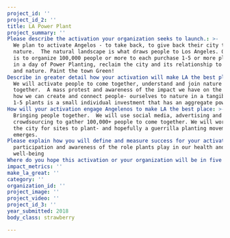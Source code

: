 ```yaml
---
project_id: ''
project_id_2: ''
title: LA Power Plant
project_summary: ''
Please describe the activation your organization seeks to launch.: >-
  We plan to activate Angelos - to take back, to give back their city to
  nature.  The natural landscape is what draws people to Los Angeles. Our idea
  is to organize 100,000 people or more to each purchase 1-5 or more plants and
  in a day of Power Planting, reclaim the city and its relationship to people
  and nature. Paint the town Green!
Describe in greater detail how your activation will make LA the best place?: >-
  We will activate people to come together, understand and join nature
  together.  A mass protest and awareness of the impact we have on the earth and
  how we can create and connect people- ourselves to nature in a tangible way.
  1-5 plants is a small individual investment that has an aggregate power.
How will your activation engage Angelenos to make LA the best place: >-
  Bringing people together.  We will use social media, advertising and
  crowdsourcing to gather 100,000+ people to come together. We will work with
  the city for sites to plant- and hopefully a guerrilla planting movement
  emerges.
Please explain how you will define and measure success for your activation.: >-
  participation and awareness of the role plants play in our health and
  well-being
Where do you hope this activation or your organization will be in five years?: a yearly event across cities
impact_metrics: ''
make_la_great: ''
category: ''
organization_id: ''
project_image: ''
project_video: ''
project_id_3: ''
year_submitted: 2018
body_class: strawberry

---
```

